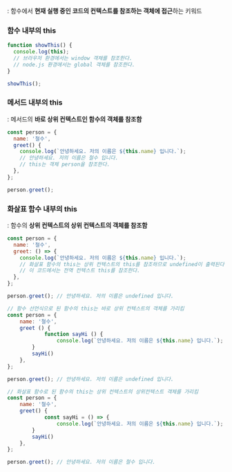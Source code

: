 : 함수에서 **현재 실행 중인 코드의 컨텍스트를 참조하는 객체에 접근**하는 키워드

### 함수 내부의 this
```Javascript
function showThis() {
  console.log(this);
  // 브라우저 환경에서는 window 객체를 참조한다.
  // node.js 환경에서는 global 객체를 참조한다.
}

showThis();

```

### 메서드 내부의 this
: 메서드의 **바로 상위 컨텍스트인 함수의 객체를 참조함**
```Javascript
const person = {
  name: '철수',
  greet() {
    console.log(`안녕하세요. 저의 이름은 ${this.name} 입니다.`);
    // 안녕하세요. 저의 이름은 철수 입니다.
    // this는 객체 person을 참조한다.
  },
};

person.greet();
```
### 화살표 함수 내부의 this
: 함수의 **상위 컨텍스트의 상위 컨텍스트의 객체를 참조함** 

```Javascript
const person = {
  name: '철수',
  greet: () => {
    console.log(`안녕하세요. 저의 이름은 ${this.name} 입니다.`);
    // 화살표 함수의 this는 상위 컨텍스트의 this를 참조하므로 undefined이 출력된다.
    // 이 코드에서는 전역 컨텍스트 this를 참조한다.
  },
};

person.greet(); // 안녕하세요. 저의 이름은 undefined 입니다.

```

```Javascript
// 함수 선언식으로 된 함수의 this는 바로 상위 컨텍스트의 객체를 가리킴
const person = {
    name: '철수',
    greet () {
		    function sayHi () {
		        console.log(`안녕하세요. 저의 이름은 ${this.name} 입니다.`);
        }
        sayHi()
    },
};

person.greet(); // 안녕하세요. 저의 이름은 undefined 입니다.

```

```Javascript
// 화살표 함수로 된 함수의 this는 상위 컨텍스트의 상위컨텍스트 객체를 가리킴
const person = {
    name: '철수',
    greet() {
		    const sayHi = () => {
		        console.log(`안녕하세요. 저의 이름은 ${this.name} 입니다.`);
        }
        sayHi()
    },
};

person.greet(); // 안녕하세요. 저의 이름은 철수 입니다.

```



